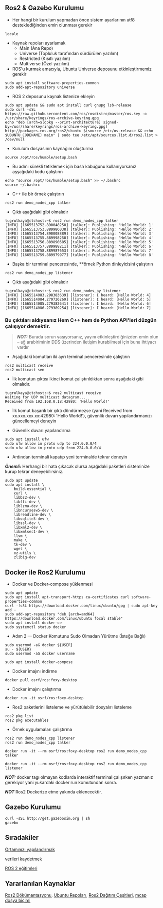 

## Ros2 & Gazebo Kurulumu

- Her hangi bir kurulum yapmadan önce sistem ayarlarının utf8 desteklediğinden emin olunması gerekir

```
locale

```
- Kaynak repoları ayarlamak
    - Main (Ana Repo)
    - Universe (Topluluk tarafından sürdürülen yazılım)
    - Restricted (Kısıtlı yazılım)
    - Multiverse (Özel yazılım)
- ROS'u kurmak amacıyla, Ubuntu Universe deposunu etkinleştirmemiz gerekir

```
sudo apt install software-properties-common
sudo add-apt-repository universe

```
- ROS 2 deposunu kaynak listenize ekleyin
```
sudo apt update && sudo apt install curl gnupg lsb-release
sudo curl -sSL https://raw.githubusercontent.com/ros/rosdistro/master/ros.key -o /usr/share/keyrings/ros-archive-keyring.gpg
echo "deb [arch=$(dpkg --print-architecture) signed-by=/usr/share/keyrings/ros-archive-keyring.gpg] http://packages.ros.org/ros2/ubuntu $(source /etc/os-release && echo $UBUNTU_CODENAME) main" | sudo tee /etc/apt/sources.list.d/ros2.list > /dev/null

```
- Kurulum dosyasının kaynağını oluşturma

```
source /opt/ros/humble/setup.bash

```
- Bu admı sürekli tetiklemek için bash kabuğunu kullanıyorsanız aşşağıdaki kodu çalıştırın

```
echo "source /opt/ros/humble/setup.bash" >> ~/.bashrc
source ~/.bashrc
```

- C++ ile bir örnek çalıştırın 

```
ros2 run demo_nodes_cpp talker
```

- Çıktı aşağıdaki gibi olmalıdır

```
tugrulkaya@ctchost:~$ ros2 run demo_nodes_cpp talker 
[INFO] [1665513752.890048250] [talker]: Publishing: 'Hello World: 1'
[INFO] [1665513753.889986038] [talker]: Publishing: 'Hello World: 2'
[INFO] [1665513754.890008889] [talker]: Publishing: 'Hello World: 3'
[INFO] [1665513755.889998250] [talker]: Publishing: 'Hello World: 4'
[INFO] [1665513756.889890685] [talker]: Publishing: 'Hello World: 5'
[INFO] [1665513757.889988211] [talker]: Publishing: 'Hello World: 6'
[INFO] [1665513758.889987653] [talker]: Publishing: 'Hello World: 7'
[INFO] [1665513759.889979977] [talker]: Publishing: 'Hello World: 8'
```

- Başka bir terminal penceresinde, **örnek Python dinleyicisini çalıştırın

```
ros2 run demo_nodes_py listener
```
- Çıktı aşağıdaki gibi olmalıdır
```
tugrulkaya@ctchost:~$ ros2 run demo_nodes_py listener
[INFO] [1665514083.298383639] [listener]: I heard: [Hello World: 4]
[INFO] [1665514084.279726269] [listener]: I heard: [Hello World: 5]
[INFO] [1665514085.279382641] [listener]: I heard: [Hello World: 6]
[INFO] [1665514086.279389254] [listener]: I heard: [Hello World: 7]

```

### Bu çıktıları aldıysanız Hem C++ hem de Python API'leri düzgün çalışıyor demektir.


> **_NOT:_** Burada sorun yaşıyorsanız, yayını etkinleştirdiğinizden emin olun – ağ arabiriminin DDS üzerinden iletişim kurabilmesi için buna ihtiyacı vardır

- Aşağıdaki komutları iki ayrı terminal penceresinde çalıştırın

```
ros2 multicast receive
ros2 multicast sen
```
- İlk komutun çıktısı ikinci komut çalıştırıldıktan sonra aşağıdaki gibi olmalıdır.

```
tugrulkaya@ctchost:~$ ros2 multicast receive
Waiting for UDP multicast datagram...
Received from 192.168.0.18:42980: 'Hello World!'
```

- İlk komut başarılı bir çıktı döndürmezse (yani Received from xx.xxx.xxx.xx:42980: 'Hello World!'), güvenlik duvarı yapılandırmanızı güncellemeyi deneyin

- Güvenlik duvarı yapılandırma

```
sudo apt install ufw 
sudo ufw allow in proto udp to 224.0.0.0/4
sudo ufw allow in proto udp from 224.0.0.0/4
```
- Ardından terminali kapatıp yeni terminalde tekrar deneyin

**_Önemli:_** Herhangi bir hata çıkacak olursa aşağıdaki paketleri sisteminize kurup tekrar deneyebilirsiniz.

```
sudo apt update
sudo apt install \
    build-essential \
    curl \
    libbz2-dev \
    libffi-dev \
    liblzma-dev \
    libncursesw5-dev \
    libreadline-dev \
    libsqlite3-dev \
    libssl-dev \
    libxml2-dev \
    libxmlsec1-dev \
    llvm \
    make \
    tk-dev \
    wget \
    xz-utils \
    zlib1g-dev
```

## Docker ile Ros2 Kurulumu

- Docker ve Docker-compose yüklenmesi

```
sudo apt update
sudo apt install apt-transport-https ca-certificates curl software-properties-common
curl -fsSL https://download.docker.com/linux/ubuntu/gpg | sudo apt-key add -
sudo add-apt-repository "deb [arch=amd64] https://download.docker.com/linux/ubuntu focal stable"
sudo apt install docker-ce
sudo systemctl status docker
```
- Adım 2 — Docker Komutunu Sudo Olmadan Yürütme (İsteğe Bağlı)

```
sudo usermod -aG docker ${USER}
su - ${USER}
sudo usermod -aG docker username
```
```
sudo apt install docker-compose
```

- Docker imajını indirme

```
docker pull osrf/ros:foxy-desktop
```
- Docker imajını çalıştırma 

```
docker run -it osrf/ros:foxy-desktop
```
- Ros2 paketlerini listeleme ve yürütülebilir dosyalırı listeleme

```
ros2 pkg list
ros2 pkg executables
```

- Örnek uygulamaları çalıştırma 

```
ros2 run demo_nodes_cpp listener
ros2 run demo_nodes_cpp talker

docker run -it --rm osrf/ros:foxy-desktop ros2 run demo_nodes_cpp talker

docker run -it --rm osrf/ros:foxy-desktop ros2 run demo_nodes_cpp listener
```

 **_NOT:_** docker tagı olmayan kodlarda interaktif terminal çalışırken yazmanız gerekiyor yani yukardaki docker run komutundan sonra.
 
 **_NOT_** Ros2 Dockerize etme yakında eklenecektir.

 ## Gazebo Kurulumu

 ```
 curl -sSL http://get.gazebosim.org | sh
 gazebo
 ```


## Sıradakiler


[Ortamınızı yapılandırmak](https://docs.ros.org/en/humble/Tutorials/Beginner-CLI-Tools/Configuring-ROS2-Environment.html)

[verileri kaydetmek](https://docs.ros.org/en/humble/Tutorials/Beginner-CLI-Tools/Recording-And-Playing-Back-Data/Recording-And-Playing-Back-Data.html)

[ROS 2 eğitimleri](https://docs.ros.org/en/humble/Tutorials/Beginner-CLI-Tools/Recording-And-Playing-Back-Data/Recording-And-Playing-Back-Data.html)

## Yararlanılan Kaynaklar 

[Ros2 Dökümantasyonu](https://docs.ros.org/en/humble/index.html), [Ubuntu Repoları](https://help.ubuntu.com/community/Repositories/Ubuntu#What_are_Repositories.3F), [Ros2 Dağıtım Çeşitleri](https://www.ros.org/reps/rep-2001.html), [mcap dosya biçimi](https://mcap.dev/)

